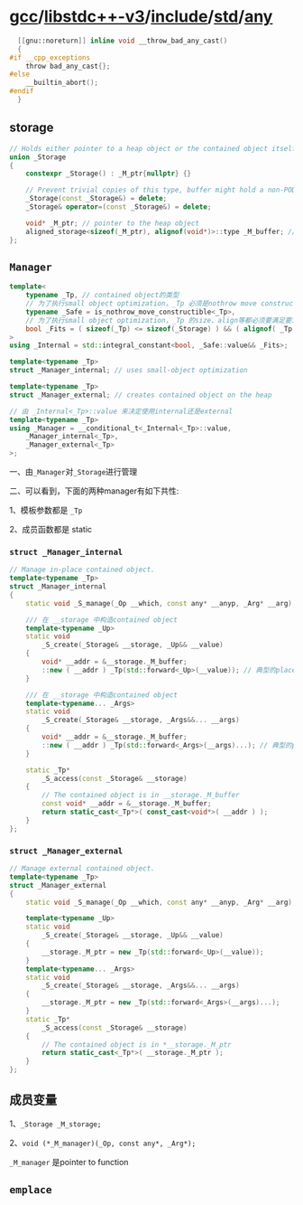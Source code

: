 # [gcc](https://github.com/gcc-mirror/gcc)/[libstdc++-v3](https://github.com/gcc-mirror/gcc/tree/master/libstdc%2B%2B-v3)/[include](https://github.com/gcc-mirror/gcc/tree/master/libstdc%2B%2B-v3/include)/[std](https://github.com/gcc-mirror/gcc/tree/master/libstdc%2B%2B-v3/include/std)/[any](https://github.com/gcc-mirror/gcc/blob/master/libstdc%2B%2B-v3/include/std/any)

```C
  [[gnu::noreturn]] inline void __throw_bad_any_cast()
  {
#if __cpp_exceptions
    throw bad_any_cast{};
#else
    __builtin_abort();
#endif
  }
```

## storage



```C++
// Holds either pointer to a heap object or the contained object itself.
union _Storage
{
    constexpr _Storage() : _M_ptr{nullptr} {}

    // Prevent trivial copies of this type, buffer might hold a non-POD.
    _Storage(const _Storage&) = delete;
    _Storage& operator=(const _Storage&) = delete;

    void* _M_ptr; // pointer to the heap object
    aligned_storage<sizeof(_M_ptr), alignof(void*)>::type _M_buffer; // 这是small buffer optimization
};
```



## `Manager`



```C++
template<
	typename _Tp, // contained object的类型
	// 为了执行small object optimization，_Tp 必须是nothrow move constructible的
	typename _Safe = is_nothrow_move_constructible<_Tp>,
	// 为了执行small object optimization，_Tp 的size、align等都必须要满足要求
	bool _Fits = ( sizeof(_Tp) <= sizeof(_Storage) ) && ( alignof( _Tp ) <= alignof( _Storage ) )
>
using _Internal = std::integral_constant<bool, _Safe::value&& _Fits>;

template<typename _Tp>
struct _Manager_internal; // uses small-object optimization

template<typename _Tp>
struct _Manager_external; // creates contained object on the heap

// 由 _Internal<_Tp>::value 来决定使用internal还是external
template<typename _Tp>
using _Manager = __conditional_t<_Internal<_Tp>::value,
	_Manager_internal<_Tp>,
	_Manager_external<_Tp>
>;
```

一、由`_Manager`对`_Storage`进行管理

二、可以看到，下面的两种manager有如下共性:

1、模板参数都是 `_Tp`

2、成员函数都是 static

### `struct _Manager_internal`

```C++
// Manage in-place contained object.
template<typename _Tp>
struct _Manager_internal
{
	static void _S_manage(_Op __which, const any* __anyp, _Arg* __arg);

	/// 在 __storage 中构造contained object
	template<typename _Up>
	static void
		_S_create(_Storage& __storage, _Up&& __value)
	{
		void* __addr = &__storage._M_buffer;
		::new ( __addr ) _Tp(std::forward<_Up>(__value)); // 典型的placement new
	}

	/// 在 __storage 中构造contained object
	template<typename... _Args>
	static void
		_S_create(_Storage& __storage, _Args&&... __args)
	{
		void* __addr = &__storage._M_buffer;
		::new ( __addr ) _Tp(std::forward<_Args>(__args)...); // 典型的placement new
	}

	static _Tp*
		_S_access(const _Storage& __storage)
	{
		// The contained object is in __storage._M_buffer
		const void* __addr = &__storage._M_buffer;
		return static_cast<_Tp*>( const_cast<void*>( __addr ) );
	}
};

```



### `struct _Manager_external`

```C++
// Manage external contained object.
template<typename _Tp>
struct _Manager_external
{
	static void _S_manage(_Op __which, const any* __anyp, _Arg* __arg);

	template<typename _Up>
	static void
		_S_create(_Storage& __storage, _Up&& __value)
	{
		__storage._M_ptr = new _Tp(std::forward<_Up>(__value));
	}
	template<typename... _Args>
	static void
		_S_create(_Storage& __storage, _Args&&... __args)
	{
		__storage._M_ptr = new _Tp(std::forward<_Args>(__args)...);
	}
	static _Tp*
		_S_access(const _Storage& __storage)
	{
		// The contained object is in *__storage._M_ptr
		return static_cast<_Tp*>( __storage._M_ptr );
	}
};
```





## 成员变量

1、`_Storage _M_storage;`

2、`void (*_M_manager)(_Op, const any*, _Arg*);`

`_M_manager` 是pointer to function



## `emplace`

